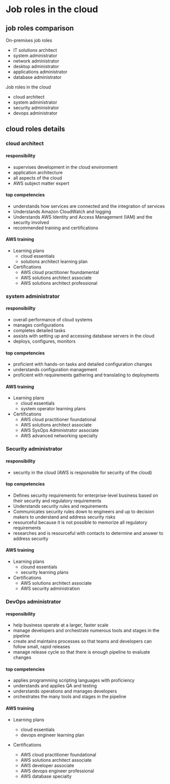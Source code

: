 # Job roles in the cloud
## job roles comparison
On-premises job roles
- IT solutions architect
- system administrator
- network administrator
- desktop administrator
- applications administrator
- database administrator

Job roles in the cloud
- cloud architect
- system administrator
- security administrator
- devops administrator

## cloud roles details
### cloud architect
#### responsibility
- supervises development in the cloud environment
- application architecture
- all aspects of the cloud
- AWS subject matter expert

#### top competencies
- understands how services are connected and the integration of services
- Understands Amazon CloudWatch and logging
- Understands AWS Identity and Access Management (IAM) and the security involved
- recommended training and certifications

#### AWS training
- Learning plans
    - cloud essentials
    - solutions architect learning plan
- Certifications
    - AWS cloud practitioner foundamental
    - AWS solutions architect associate
    - AWS solutions architect professional

### system administrator
#### responsibiilty
- overall performance of cloud systems
- manages configurations
- completes detailed tasks
- assists with setting up and accessing database servers in the cloud
- deploys, configures, monitors

#### top competencies
- proficient with hands-on tasks and detailed configuration changes
- understands configuration management
- proficient with requirements gathering and translating to deployments

#### AWS training
- Learning plans
    - cloud essentials
    - system operator learning plans
- Certifications
    - AWS cloud practitioner foundational
    - AWS solutions architect associate
    - AWS SysOps Administrator associate
    - AWS advanced networking specialty



### Security administrator
#### responsibility
- security in the cloud (AWS is responsible for security of the cloud)

#### top competencies
- Defines security requirements for enterprise-level business based on their security and regulatory requirements
- Understands security rules and requirements
- Communicates security rules down to engineers and up to decision makers to understand and address security risks
- resourceful because it is not possible to memorize all regulatory requirements
- researches and is resourceful with contacts to determine and answer to address security

#### AWS training
- Learning plans
    - clound essentials
    - security learning plans
- Certifications
    - AWS solutions architect associate
    - AWS security administration

### DevOps administrator
#### responsibility
- help business operate at a larger, faster scale
- manage developers and orchestrate numerous tools and stages in the pipeline
- create and maintains processes so that teams and developers can follow small, rapid releases
- manage release cycle so that there is enough pipeline to evaluate changes

#### top competencies
- applies programming scripting languages with proficiency
- understands and applies QA and testing
- understands operations and manages developers
- orchestrates the many tools and stages in the pipeline

#### AWS training
- Learning plans
    - cloud essentials
    - devops engineer learning plan

- Certifications
    - AWS cloud practitioner foundational
    - AWS solutions architect associate
    - AWS developer associate
    - AWS devops engineer professional
    - AWS database specialty

